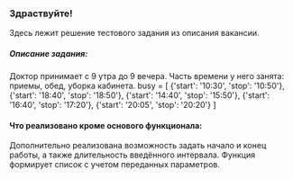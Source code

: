 ### Здраствуйте!
Здесь лежит решение тестового задания из описания вакансии.

##### Описание задания:
Доктор принимает с 9 утра до 9 вечера.
Часть времени у него занята: приемы, обед, уборка кабинета.
busy = [
    {'start': '10:30', 'stop': '10:50'},
    {'start': '18:40', 'stop': '18:50'},
    {'start': '14:40', 'stop': '15:50'},
    {'start': '16:40', 'stop': '17:20'},
    {'start': '20:05', 'stop': '20:20'}
]

#### Что реализовано кроме основого функционала:
Дополнительно реализована возможность задать начало и конец работы, а также длительность введённого интервала.
Функция формирует список с учетом переданных параметров.
